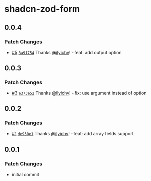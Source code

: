 # shadcn-zod-form

## 0.0.4

### Patch Changes

- [#5](https://github.com/ilyichv/shadcn-zod-form/pull/5) [`8a91754`](https://github.com/ilyichv/shadcn-zod-form/commit/8a91754ae95a6a4eacc929b6fea281c6a592c9f5) Thanks [@ilyichv](https://github.com/ilyichv)! - feat: add output option

## 0.0.3

### Patch Changes

- [#3](https://github.com/ilyichv/shadcn-zod-form/pull/3) [`e373e52`](https://github.com/ilyichv/shadcn-zod-form/commit/e373e525047920322fb020abca3fd74ed97ed878) Thanks [@ilyichv](https://github.com/ilyichv)! - fix: use argument instead of option

## 0.0.2

### Patch Changes

- [#1](https://github.com/ilyichv/shadcn-zod-form/pull/1) [`de930e1`](https://github.com/ilyichv/shadcn-zod-form/commit/de930e1cf9d9d4a31beb0b7b0b8c9af2e42e772e) Thanks [@ilyichv](https://github.com/ilyichv)! - feat: add array fields support

## 0.0.1

### Patch Changes

- initial commit
